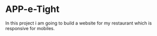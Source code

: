 # APP-e-Tight

In this project i am going to build a website for my restaurant which is responsive for mobiles. 
